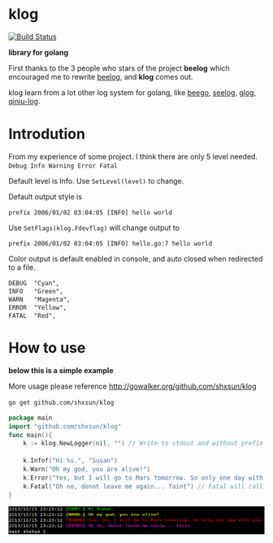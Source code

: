 # klog
[![Build Status](https://drone.io/github.com/shxsun/klog/status.png)](https://drone.io/github.com/shxsun/klog/latest)

**library for golang**

First thanks to the 3 people who stars of the project **beelog** 
which encouraged me to rewrite [beelog](https://github.com/shxsun/beelog), and **klog** comes out.

klog learn from a lot other log system for golang, like [beego](http://github.com/astaxie/beego), [seelog](https://github.com/cihub/seelog), [glog](https://github.com/golang/glog), [qiniu-log](https://github.com/qiniu/log).

# Introdution
From my experience of some project. I think there are only 5 level needed. `Debug Info Warning Error Fatal`

Default level is Info. Use `SetLevel(level)` to change.

Default output style is 
```
prefix 2006/01/02 03:04:05 [INFO] hello world
```
Use `SetFlags(klog.Fdevflag)`  will change output to 
```
prefix 2006/01/02 03:04:05 [INFO] hello.go:7 hello world
```

Color output is default enabled in console, and auto closed when redirected to a file.
```
DEBUG  "Cyan",
INFO   "Green",
WARN   "Magenta",
ERROR  "Yellow",
FATAL  "Red",
```

# How to use
**below this is a simple example**

More usage please reference <http://gowalker.org/github.com/shxsun/klog>

`go get github.com/shxsun/klog`

```go
package main
import "github.com/shxsun/klog"
func main(){
	k := klog.NewLogger(nil, "") // Write to stdout and without prefix

	k.Infof("Hi %s.", "Susan")
	k.Warn("Oh my god, you are alive!")
	k.Error("Yes, but I will go to Mars tomorrow. So only one day with you")
	k.Fatal("Oh no, donot leave me again... faint") // Fatal will call os.Exit(1)
}
```

![sample](images/sample.png)
